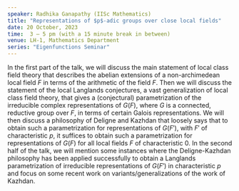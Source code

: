 ```yaml
---
speaker: Radhika Ganapathy (IISc Mathematics)
title: "Representations of $p$-adic groups over close local fields"
date: 20 October, 2023
time:  3 – 5 pm (with a 15 minute break in between)
venue: LH-1, Mathematics Department
series: "Eigenfunctions Seminar"
---
```


In the first part of the talk, we will discuss the main statement of local class field theory that describes
the abelian extensions of a non-archimedean local field $F$ in terms of the arithmetic of the field $F$. Then
we will discuss the statement of the local Langlands conjectures, a vast generalization of local class field
theory, that gives a (conjectural) parametrization of the irreducible complex representations of $G(F)$, where
$G$ is a connected, reductive group over $F$, in terms of certain Galois representations. We will then discuss
a philosophy of Deligne and Kazhdan that loosely says that to obtain such a parametrization for representations
of $G(F')$, with $F'$ of characteristic $p$, it suffices to obtain such a parametrization for representations
of $G(F)$ for all local fields $F$ of characteristic $0$. In the second half of the talk, we will mention some
instances where the Deligne-Kazhdan philosophy has been applied successfully to obtain a Langlands parametrization
of irreducible representations of $G(F')$ in characteristic $p$ and focus on some recent work on variants/generalizations
of the work of Kazhdan.
